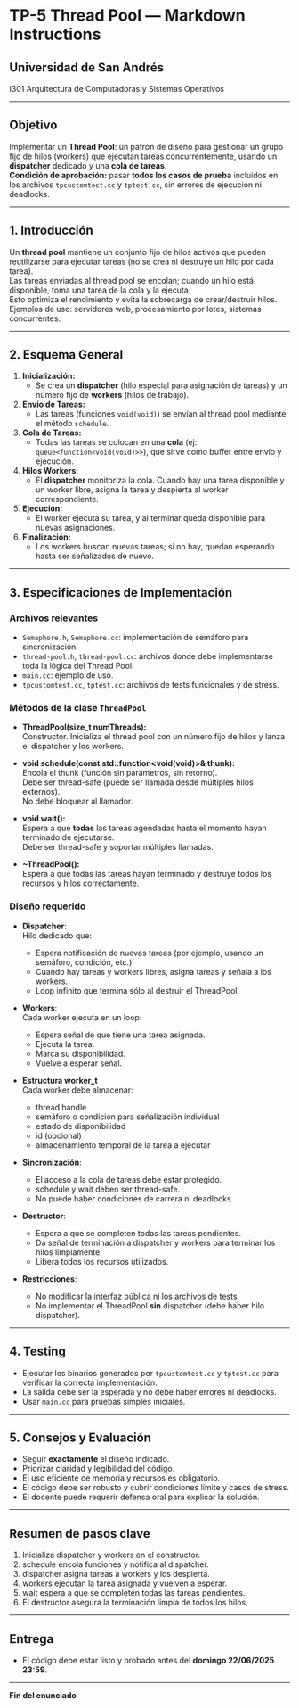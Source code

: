 # TP-5 Thread Pool — Markdown Instructions

## Universidad de San Andrés  
I301 Arquitectura de Computadoras y Sistemas Operativos

---

## Objetivo

Implementar un **Thread Pool**: un patrón de diseño para gestionar un grupo fijo de hilos (workers) que ejecutan tareas concurrentemente, usando un **dispatcher** dedicado y una **cola de tareas**.  
**Condición de aprobación:** pasar **todos los casos de prueba** incluidos en los archivos `tpcustomtest.cc` y `tptest.cc`, sin errores de ejecución ni deadlocks.

---

## 1. Introducción

Un **thread pool** mantiene un conjunto fijo de hilos activos que pueden reutilizarse para ejecutar tareas (no se crea ni destruye un hilo por cada tarea).  
Las tareas enviadas al thread pool se encolan; cuando un hilo está disponible, toma una tarea de la cola y la ejecuta.  
Esto optimiza el rendimiento y evita la sobrecarga de crear/destruir hilos.  
Ejemplos de uso: servidores web, procesamiento por lotes, sistemas concurrentes.

---

## 2. Esquema General

1. **Inicialización:**  
   - Se crea un **dispatcher** (hilo especial para asignación de tareas) y un número fijo de **workers** (hilos de trabajo).
2. **Envío de Tareas:**  
   - Las tareas (funciones `void(void)`) se envían al thread pool mediante el método `schedule`.
3. **Cola de Tareas:**  
   - Todas las tareas se colocan en una **cola** (ej: `queue<function<void(void)>>`), que sirve como buffer entre envío y ejecución.
4. **Hilos Workers:**  
   - El **dispatcher** monitoriza la cola. Cuando hay una tarea disponible y un worker libre, asigna la tarea y despierta al worker correspondiente.
5. **Ejecución:**  
   - El worker ejecuta su tarea, y al terminar queda disponible para nuevas asignaciones.
6. **Finalización:**  
   - Los workers buscan nuevas tareas; si no hay, quedan esperando hasta ser señalizados de nuevo.

---

## 3. Especificaciones de Implementación

### Archivos relevantes

- `Semaphore.h`, `Semaphore.cc`: implementación de semáforo para sincronización.
- `thread-pool.h`, `thread-pool.cc`: archivos donde debe implementarse toda la lógica del Thread Pool.
- `main.cc`: ejemplo de uso.
- `tpcustomtest.cc`, `tptest.cc`: archivos de tests funcionales y de stress.

### Métodos de la clase `ThreadPool`

- **ThreadPool(size_t numThreads):**  
  Constructor. Inicializa el thread pool con un número fijo de hilos y lanza el dispatcher y los workers.

- **void schedule(const std::function<void(void)>& thunk):**  
  Encola el thunk (función sin parámetros, sin retorno).  
  Debe ser thread-safe (puede ser llamada desde múltiples hilos externos).  
  No debe bloquear al llamador.

- **void wait():**  
  Espera a que **todas** las tareas agendadas hasta el momento hayan terminado de ejecutarse.  
  Debe ser thread-safe y soportar múltiples llamadas.

- **~ThreadPool():**  
  Espera a que todas las tareas hayan terminado y destruye todos los recursos y hilos correctamente.

### Diseño requerido

- **Dispatcher**:  
  Hilo dedicado que:
    - Espera notificación de nuevas tareas (por ejemplo, usando un semáforo, condición, etc.).
    - Cuando hay tareas y workers libres, asigna tareas y señala a los workers.
    - Loop infinito que termina sólo al destruir el ThreadPool.

- **Workers**:  
  Cada worker ejecuta en un loop:
    - Espera señal de que tiene una tarea asignada.
    - Ejecuta la tarea.
    - Marca su disponibilidad.
    - Vuelve a esperar señal.

- **Estructura worker_t**  
  Cada worker debe almacenar:
    - thread handle
    - semáforo o condición para señalización individual
    - estado de disponibilidad
    - id (opcional)
    - almacenamiento temporal de la tarea a ejecutar

- **Sincronización**:  
  - El acceso a la cola de tareas debe estar protegido.
  - schedule y wait deben ser thread-safe.
  - No puede haber condiciones de carrera ni deadlocks.

- **Destructor**:
  - Espera a que se completen todas las tareas pendientes.
  - Da señal de terminación a dispatcher y workers para terminar los hilos limpiamente.
  - Libera todos los recursos utilizados.

- **Restricciones**:
  - No modificar la interfaz pública ni los archivos de tests.
  - No implementar el ThreadPool **sin** dispatcher (debe haber hilo dispatcher).

---

## 4. Testing

- Ejecutar los binarios generados por `tpcustomtest.cc` y `tptest.cc` para verificar la correcta implementación.
- La salida debe ser la esperada y no debe haber errores ni deadlocks.
- Usar `main.cc` para pruebas simples iniciales.

---

## 5. Consejos y Evaluación

- Seguir **exactamente** el diseño indicado.
- Priorizar claridad y legibilidad del código.
- El uso eficiente de memoria y recursos es obligatorio.
- El código debe ser robusto y cubrir condiciones límite y casos de stress.
- El docente puede requerir defensa oral para explicar la solución.

---

## Resumen de pasos clave

1. Inicializa dispatcher y workers en el constructor.
2. schedule encola funciones y notifica al dispatcher.
3. dispatcher asigna tareas a workers y los despierta.
4. workers ejecutan la tarea asignada y vuelven a esperar.
5. wait espera a que se completen todas las tareas pendientes.
6. El destructor asegura la terminación limpia de todos los hilos.

---

## Entrega

- El código debe estar listo y probado antes del **domingo 22/06/2025 23:59**.

---

**Fin del enunciado**
